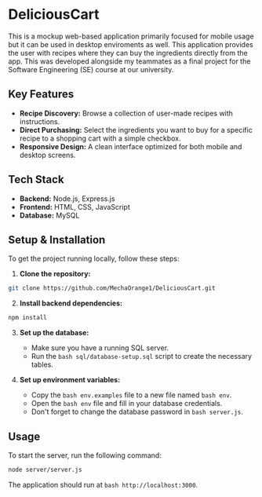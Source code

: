 # DeliciousCart

This is a mockup web-based application primarily focused for mobile usage but it can be used in desktop enviroments as well. This application provides the user with recipes where they can buy the ingredients directly from the app. This was developed alongside my teammates as a final project for the Software Engineering (SE) course at our university.

## Key Features

- **Recipe Discovery:** Browse a collection of user-made recipes with instructions.
- **Direct Purchasing:** Select the ingredients you want to buy for a specific recipe to a shopping cart with a simple checkbox.
- **Responsive Design:** A clean interface optimized for both mobile and desktop screens.

## Tech Stack

- **Backend:** Node.js, Express.js
- **Frontend:** HTML, CSS, JavaScript
- **Database:** MySQL

## Setup & Installation

To get the project running locally, follow these steps:

1. **Clone the repository:**
```bash
git clone https://github.com/MechaOrange1/DeliciousCart.git
```

2. **Install backend dependencies:**
```bash
npm install
```

3. **Set up the database:**
    - Make sure you have a running SQL server.
    - Run the ```bash sql/database-setup.sql``` script to create the necessary tables.

4. **Set up environment variables:**
    - Copy the ```bash env.examples``` file to a new file named ```bash env```.
    - Open the ```bash env``` file and fill in your database credentials.
    - Don't forget to change the database password in ```bash server.js```.

## Usage

To start the server, run the following command:
```bash
node server/server.js
```

The application should run at ```bash http://localhost:3000```.